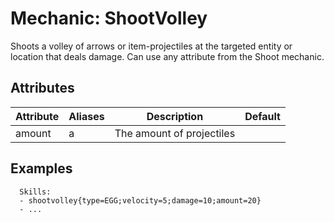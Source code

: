 Mechanic: ShootVolley
=====================

Shoots a volley of arrows or item-projectiles at the targeted entity or
location that deals damage. Can use any attribute from the Shoot
mechanic.

Attributes
----------

| Attribute | Aliases | Description               | Default |
|-----------|---------|---------------------------|---------|
| amount    | a       | The amount of projectiles |         |

  

Examples
--------

      Skills:
      - shootvolley{type=EGG;velocity=5;damage=10;amount=20}
      - ...
